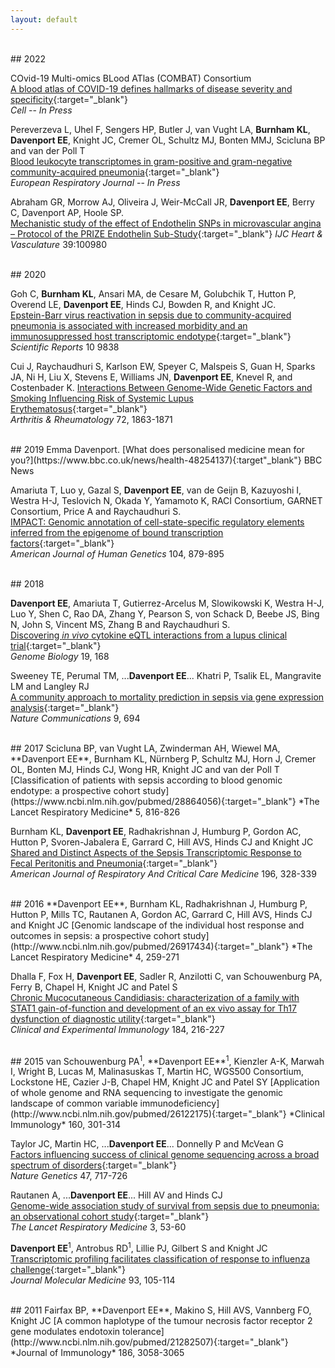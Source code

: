 ```yaml
---
layout: default
---
```

<br>
## 2022

COvid-19 Multi-omics BLood ATlas (COMBAT) Consortium  
[A blood atlas of COVID-19 defines hallmarks of disease severity and specificity](https://pubmed.ncbi.nlm.nih.gov/35216673/){:target="_blank"}  
*Cell* -- *In Press*

Pereverzeva L, Uhel F, Sengers HP, Butler J, van Vught LA, **Burnham KL**, **Davenport EE**, Knight JC, Cremer OL, Schultz MJ, Bonten MMJ, Scicluna BP  
and van der Poll T  
[Blood leukocyte transcriptomes in gram-positive and gram-negative community-acquired pneumonia](https://pubmed.ncbi.nlm.nih.gov/34446464/){:target="_blank"}  
*European Respiratory Journal* -- *In Press*

Abraham GR, Morrow AJ, Oliveira J, Weir-McCall JR, **Davenport EE**, Berry C, Davenport AP, Hoole SP.  
[Mechanistic study of the effect of Endothelin SNPs in microvascular angina – Protocol of the PRIZE Endothelin Sub-Study](https://doi.org/10.1016/j.ijcha.2022.100980.){:target="_blank"}  
*IJC Heart & Vasculature* 39:100980




<br>
## 2020

Goh C, **Burnham KL**, Ansari MA, de Cesare M, Golubchik T, Hutton P, Overend LE, **Davenport EE**, Hinds CJ, Bowden R, and Knight JC.  
[Epstein-Barr virus reactivation in sepsis due to community-acquired pneumonia is associated with increased morbidity and an immunosuppressed host transcriptomic endotype](https://pubmed.ncbi.nlm.nih.gov/32555213/){:target="_blank"}   
*Scientific Reports* 10 9838

Cui J, Raychaudhuri S, Karlson EW, Speyer C, Malspeis S, Guan H, Sparks JA, Ni H, Liu X, Stevens E, Williams JN, **Davenport EE**, Knevel R, and Costenbader K.
[Interactions Between Genome-Wide Genetic Factors and Smoking Influencing Risk of Systemic Lupus Erythematosus](https://pubmed.ncbi.nlm.nih.gov/32969204/){:target="_blank"}  
*Arthritis & Rheumatology* 72, 1863-1871


<br>
## 2019
Emma Davenport.  
[What does personalised medicine mean for you?](https://www.bbc.co.uk/news/health-48254137){:target"_blank"}  
BBC News

Amariuta T,  Luo y, Gazal S, **Davenport EE**, van de Geijn B, Kazuyoshi I, Westra H-J, Teslovich N, Okada Y, Yamamoto K, RACI Consortium, GARNET Consortium, Price A and Raychaudhuri S.  
[IMPACT: Genomic annotation of cell-state-specific regulatory elements inferred from the epigenome of bound transcription factors](https://www.ncbi.nlm.nih.gov/pubmed/31006511){:target="_blank"}  
*American Journal of Human Genetics* 104, 879-895

<br>
## 2018

**Davenport EE**, Amariuta T, Gutierrez-Arcelus M, Slowikowski K, Westra H-J, Luo Y, Shen C, Rao DA, Zhang Y, Pearson S, von Schack D, Beebe JS, Bing N, John S, Vincent MS, Zhang B and Raychaudhuri S.  
[Discovering *in vivo* cytokine eQTL interactions from a lupus clinical trial](https://www.ncbi.nlm.nih.gov/pubmed/30340504){:target="_blank"}  
*Genome Biology* 19, 168

Sweeney TE, Perumal TM, ...**Davenport EE**... Khatri P, Tsalik EL, Mangravite LM and Langley RJ  
[A community approach to mortality prediction in sepsis via gene expression analysis](https://www.ncbi.nlm.nih.gov/pubmed/29449546){:target="_blank"}  
*Nature Communications* 9, 694


<br>
## 2017
Scicluna BP, van Vught LA, Zwinderman AH, Wiewel MA, **Davenport EE**, Burnham KL, N&uuml;rnberg P, Schultz MJ, Horn J, Cremer OL, Bonten MJ, Hinds CJ, Wong HR, Knight JC and van der Poll T   
[Classification of patients with sepsis according to blood genomic endotype: a prospective cohort study](https://www.ncbi.nlm.nih.gov/pubmed/28864056){:target="_blank"}  
*The Lancet Respiratory Medicine* 5, 816-826

Burnham KL, **Davenport EE**, Radhakrishnan J, Humburg P, Gordon AC, Hutton P, Svoren-Jabalera E, Garrard C, Hill AVS, Hinds CJ and Knight JC  
[Shared and Distinct Aspects of the Sepsis Transcriptomic Response to Fecal Peritonitis and Pneumonia](https://www.ncbi.nlm.nih.gov/pubmed/28036233){:target="_blank"}  
*American Journal of Respiratory And Critical Care Medicine* 196, 328-339

<br>
## 2016
**Davenport EE**, Burnham KL, Radhakrishnan J, Humburg P, Hutton P, Mills TC, Rautanen A, Gordon AC, Garrard C, Hill AVS, Hinds CJ and Knight JC  
[Genomic landscape of the individual host response and outcomes in sepsis: a prospective cohort study](http://www.ncbi.nlm.nih.gov/pubmed/26917434){:target="_blank"}  
*The Lancet Respiratory Medicine* 4, 259-271

Dhalla F, Fox H, **Davenport EE**, Sadler R, Anzilotti C, van Schouwenburg PA, Ferry B, Chapel H, Knight JC and Patel S  
[Chronic Mucocutaneous Candidiasis: characterization of a family with STAT1 gain-of-function and development of an ex vivo assay for Th17 dysfunction of diagnostic utility](http://www.ncbi.nlm.nih.gov/pubmed/26621323){:target="_blank"}  
*Clinical and Experimental Immunology* 184, 216-227

<br>
## 2015
van Schouwenburg PA<sup>1</sup>, **Davenport EE**<sup>1</sup>, Kienzler A-K, Marwah I, Wright B, Lucas M, Malinasuskas T, Martin HC, WGS500 Consortium, Lockstone HE, Cazier J-B, Chapel HM, Knight JC and Patel SY  
[Application of whole genome and RNA sequencing to investigate the genomic landscape of common variable immunodeficiency](http://www.ncbi.nlm.nih.gov/pubmed/26122175){:target="_blank"}  
*Clinical Immunology* 160, 301-314

Taylor JC, Martin HC, ...**Davenport EE**... Donnelly P and McVean G  
[Factors influencing success of clinical genome sequencing across a broad spectrum of disorders](http://www.ncbi.nlm.nih.gov/pubmed/25985138){:target="_blank"}  
*Nature Genetics* 47, 717-726

Rautanen A, ...**Davenport EE**... Hill AV and Hinds CJ  
[Genome-wide association study of survival from sepsis due to pneumonia: an observational cohort study](http://www.ncbi.nlm.nih.gov/pubmed/25533491){:target="_blank"}  
*The Lancet Respiratory Medicine* 3, 53-60

**Davenport EE**<sup>1</sup>, Antrobus RD<sup>1</sup>, Lillie PJ, Gilbert S and Knight JC  
[Transcriptomic profiling facilitates classification of response to influenza challenge](http://www.ncbi.nlm.nih.gov/pubmed/25345603){:target="_blank"}  
*Journal Molecular Medicine* 93, 105-114

<br>
## 2011
Fairfax BP, **Davenport EE**, Makino S, Hill AVS, Vannberg FO, Knight JC  
[A common haplotype of the tumour necrosis factor receptor 2 gene modulates endotoxin tolerance](http://www.ncbi.nlm.nih.gov/pubmed/21282507){:target="_blank"}  
*Journal of Immunology* 186, 3058-3065
